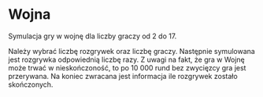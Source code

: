 # Wojna
 Symulacja gry w wojnę dla liczby graczy od 2 do 17.
 
Należy wybrać liczbę rozgrywek oraz liczbę graczy. 
Następnie symulowana jest rozgrywka odpowiednią liczbę razy. 
Z uwagi na fakt, że gra w Wojnę może trwać w nieskończoność, to po 10 000 rund bez zwycięzcy gra jest przerywana. 
Na koniec zwracana jest informacja ile rozgrywek zostało skończonych.
